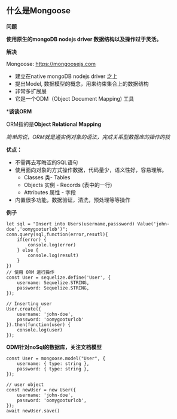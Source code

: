 ## 什么是Mongoose

**问题**

**使用原生的mongoDB nodejs driver 数据结构以及操作过于灵活。**

**解决**

Mongoose: https://mongoosejs.com

* 建立在native mongoDB nodejs driver 之上
* 提出Model, 数据模型的概念，用来约束集合上的数据结构
* 非常多扩展展
* 它是一个ODM（Object Document Mapping) 工具

***谈谈ORM**

ORM指的是**Object Relational Mapping**

*简单的说，ORM就是通实例对象的语法，完成关系型数据库的操作的技*

**优点：**

* 不需再去写晦涩的SQL语句
* 使用面向对象的方式操作数据，代码量少，语义性好，容易理解。
  * Classes 类- Tables
  * Objects  实例 - Records (表中的一行)
  * Attributes 属性 - 字段
* 内置很多功能，数据验证，清洗，预处理等等操作

**例子**

```
let sql = "Insert into Users(username,passsword) Value('john-doe','oomygooturlob')";
conn.query(sql,function(error,resutl){
	if(error) {
		console.log(error)
	} else {
		console.log(result)
	}
})
// 使用 ORM 进行操作
const User = sequelize.define('User', {
	username: Sequelize.STRING,
	password: Sequelize.STRING,
});

// Inserting user
User.create({
	username: 'john-doe',
	password: 'oomygooturlob'
}).then(function(user) {
	console.log(user)
});
```


**ODM针对noSql的数据库，关注文档模型**

```
const User = mongoose.model("User", {
	username: { type: string },
	password: { type: string },
});

// user object
const newUser = new User({
	username: 'john-doe',
	password: 'oomygooturlob',
});
await newUser.save()
```
